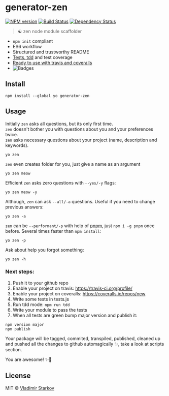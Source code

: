 # generator-zen

[![NPM version][npm-image]][npm-url]
[![Build Status][travis-image]][travis-url]
[![Dependency Status][depstat-image]][depstat-url]

> ☯ zen node module scaffolder

* `npm init` compliant
* ES6 workflow
* Structured and trustworthy README
* [Tests, tdd][tdd] and test coverage
* [Ready to use with travis and coveralls](#next-steps)
* ![Badges][badges]

[tdd]: https://iamstarkov.com/start-with-testing/
[badges]: https://img.shields.io/badge/with-badges-brightgreen.svg?style=flat-square

## Install

    npm install --global yo generator-zen

## Usage

Initially `zen` asks all questions, but its only first time.  
`zen` doesn't bother you with questions about you and your preferences twice.  
`zen` asks necessary questions about your project (name, description and keywords).

    yo zen

`zen` even creates folder for you, just give a name as an argument

    yo zen meow

Efficient `zen` asks zero questions with `--yes/-y` flags:

    yo zen meow -y

Although, `zen` can ask `--all/-a` questions. Useful if you need to change previous answers:

    yo zen -a

`zen` can be `--performant/-p` with help of [pnpm][pnpm], just `npm i -g pnpm` once before. Several times faster than `npm install`:

    yo zen -p

Ask about help you forgot something:

    yo zen -h


[pnpm]: https://github.com/rstacruz/pnpm

### Next steps:

1. Push it to your github repo
2. Enable your project on travis: https://travis-ci.org/profile/
3. Enable your project on coveralls: https://coveralls.io/repos/new
4. Write some tests in tests.js
5. Run tdd mode: `npm run tdd`
6. Write your module to pass the tests
7. When all tests are green bump major version and publish it:
  ```
  npm version major
  npm publish
  ```
  Your package will be tagged, commited, transpiled, published, cleaned up and pushed all the changes to github automagically ✨, take a look at scripts section.

You are awesome! ✨💫

## License

MIT © [Vladimir Starkov](https://iamstarkov.com/)

[npm-url]: https://npmjs.org/package/generator-zen
[npm-image]: https://img.shields.io/npm/v/generator-zen.svg?style=flat-square

[travis-url]: https://travis-ci.org/iamstarkov/generator-zen
[travis-image]: https://img.shields.io/travis/iamstarkov/generator-zen.svg?style=flat-square

[depstat-url]: https://david-dm.org/iamstarkov/generator-zen
[depstat-image]: https://david-dm.org/iamstarkov/generator-zen.svg?style=flat-square
